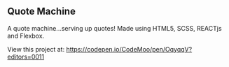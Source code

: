 ## Quote Machine
A quote machine...serving up quotes!  Made using HTML5, SCSS, REACTjs and Flexbox.

View this project at: https://codepen.io/CodeMoo/pen/OqyqqV?editors=0011


